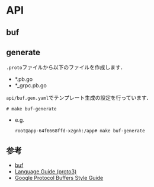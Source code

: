 # API

## buf

## generate

`.proto`ファイルから以下のファイルを作成します．

- *.pb.go
- *_grpc.pb.go

`api/buf.gen.yaml`でテンプレート生成の設定を行っています．

```
# make buf-generate
```

- e.g.
    ```
    root@app-64f6668ffd-xzgnh:/app# make buf-generate
    ```

## 参考

- [buf][docs.buf.build]
- [Language Guide (proto3)][protocol-buffers/docs/proto3] 
- [Google Protocol Buffers Style Guide][protocol-buffers/docs/style]

[//]:#(参考)

[//]:#(RefUrlStart)

[docs.buf.build]: https://docs.buf.build
[protocol-buffers/docs/proto3]: https://developers.google.com/protocol-buffers/docs/proto3
[protocol-buffers/docs/style]: https://developers.google.com/protocol-buffers/docs/style

[//]:#(RefUrlEnd)
